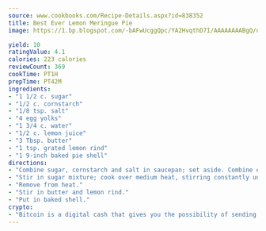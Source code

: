 ```yaml
---
source: www.cookbooks.com/Recipe-Details.aspx?id=838352
title: Best Ever Lemon Meringue Pie
image: https://1.bp.blogspot.com/-bAFwUcggQpc/YA2HvqthD7I/AAAAAAAABgQ/dGGityjUeSk5WIgvhJroHVt7XYoXF2qygCLcBGAsYHQ/s320/10.png

yield: 10
ratingValue: 4.1
calories: 223 calories
reviewCount: 369
cookTime: PT1H
prepTime: PT42M
ingredients:
- "1 1/2 c. sugar"
- "1/2 c. cornstarch"
- "1/8 tsp. salt"
- "4 egg yolks"
- "1 3/4 c. water"
- "1/2 c. lemon juice"
- "3 Tbsp. butter"
- "1 tsp. grated lemon rind"
- "1 9-inch baked pie shell"
directions:
- "Combine sugar, cornstarch and salt in saucepan; set aside. Combine egg yolks, water and lemon juice."
- "Stir in sugar mixture; cook over medium heat, stirring constantly until mixture thickens. Boil 1 minute, stirring constantly."
- "Remove from heat."
- "Stir in butter and lemon rind."
- "Put in baked shell."
crypto:
- "Bitcoin is a digital cash that gives you the possibility of sending money all over the world, instantly and without a fee."
---
```

